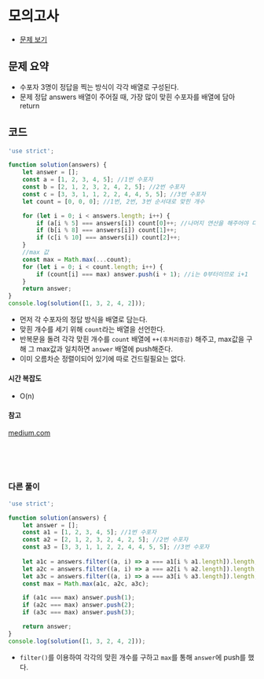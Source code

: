 # 모의고사

- [문제 보기](https://programmers.co.kr/learn/courses/30/lessons/42840?language=javascript)

## 문제 요약

- 수포자 3명이 정답을 찍는 방식이 각각 배열로 구성된다.
- 문제 정답 answers 배열이 주어질 때, 가장 많이 맞흰 수포자를 배열에 담아 return

## 코드

```javascript
'use strict';

function solution(answers) {
    let answer = [];
    const a = [1, 2, 3, 4, 5]; //1번 수포자
    const b = [2, 1, 2, 3, 2, 4, 2, 5]; //2번 수포자
    const c = [3, 3, 1, 1, 2, 2, 4, 4, 5, 5]; //3번 수포자
    let count = [0, 0, 0]; //1번, 2번, 3번 순서대로 맞힌 개수

    for (let i = 0; i < answers.length; i++) {
        if (a[i % 5] === answers[i]) count[0]++; //나머지 연산을 해주어야 다시 처음으로 돌아온다
        if (b[i % 8] === answers[i]) count[1]++;
        if (c[i % 10] === answers[i]) count[2]++;
    }
    //max 값
    const max = Math.max(...count);
    for (let i = 0; i < count.length; i++) {
        if (count[i] === max) answer.push(i + 1); //i는 0부터이므로 i+1 
    }
    return answer;
}
console.log(solution([1, 3, 2, 4, 2]));
```

- 먼저 각 수포자의 정답 방식을 배열로 담는다.
- 맞흰 개수를 세기 위해 `count`라는 배열을 선언한다.
- 반복문을 돌려 각각 맞흰 개수를 `count` 배열에 `++(후처리증감)` 해주고, max값을 구해 그 max값과 일치하면 `answer` 배열에 push해준다.
- 이미 오름차순 정렬이되어 있기에 따로 건드릴필요는 없다.

#### 시간 복잡도

- O(n)

#### 참고
[medium.com](https://medium.com/@760kry/%EC%9E%90%EB%B0%94%EC%8A%A4%ED%81%AC%EB%A6%BD%ED%8A%B8-%EC%95%8C%EA%B3%A0%EB%A6%AC%EC%A6%98-%EB%AA%A8%EC%9D%98%EA%B3%A0%EC%82%AC-c9da0802bcb4)

<br/>
<br/>
<br/>

### 다른 풀이

```javascript
'use strict';

function solution(answers) {
    let answer = [];
    const a1 = [1, 2, 3, 4, 5]; //1번 수포자
    const a2 = [2, 1, 2, 3, 2, 4, 2, 5]; //2번 수포자
    const a3 = [3, 3, 1, 1, 2, 2, 4, 4, 5, 5]; //3번 수포자
    
    let a1c = answers.filter((a, i) => a === a1[i % a1.length]).length;
    let a2c = answers.filter((a, i) => a === a2[i % a2.length]).length;
    let a3c = answers.filter((a, i) => a === a3[i % a3.length]).length;
    const max = Math.max(a1c, a2c, a3c);

    if (a1c === max) answer.push(1);
    if (a2c === max) answer.push(2);
    if (a3c === max) answer.push(3);

    return answer;
}
console.log(solution([1, 3, 2, 4, 2]));
```

- `filter()`를 이용하여 각각의 맞흰 개수를 구하고 `max`를 통해 `answer`에 push를 했다.
